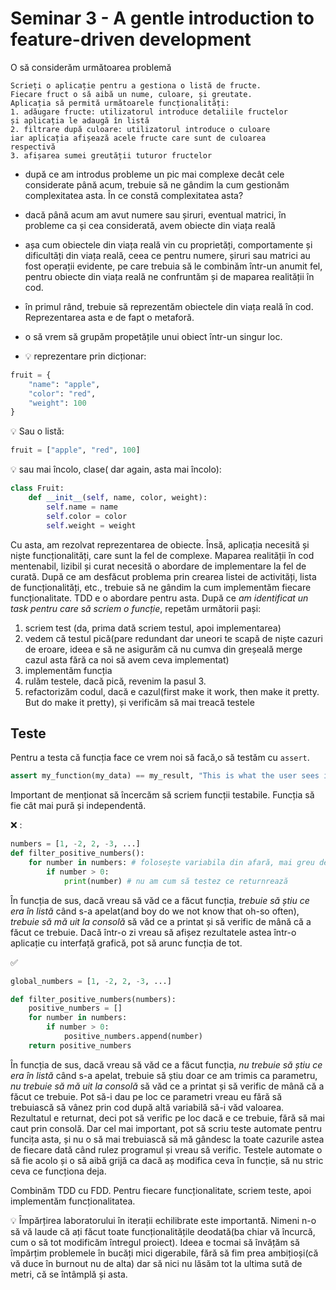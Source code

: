 # Seminar 3 - A gentle introduction to feature-driven development

O să considerăm următoarea problemă
```text
Scrieți o aplicație pentru a gestiona o listă de fructe.
Fiecare fruct o să aibă un nume, culoare, și greutate.
Aplicația să permită următoarele funcționalități:
1. adăugare fructe: utilizatorul introduce detaliile fructelor
și aplicația le adaugă în listă
2. filtrare după culoare: utilizatorul introduce o culoare
iar aplicația afișează acele fructe care sunt de culoarea
respectivă
3. afișarea sumei greutății tuturor fructelor
```

- după ce am introdus probleme un pic mai complexe decât cele considerate până acum, trebuie să ne gândim la cum
gestionăm complexitatea asta. În ce constă complexitatea asta?
- dacă până acum am avut numere sau șiruri, eventual matrici, în probleme ca și cea considerată, avem obiecte din viața reală
- așa cum obiectele din viața reală vin cu proprietăți, comportamente și dificultăți din viața reală, ceea ce pentru
numere, șiruri sau matrici au fost operații evidente, pe care trebuia să le combinăm într-un anumit fel, pentru obiecte
din viața reală ne confruntăm și de maparea realității în cod.
- în primul rând, trebuie să reprezentăm obiectele din viața reală în cod. Reprezentarea asta e de fapt o metaforă.
- o să vrem să grupăm propetățile unui obiect într-un singur loc. 

- :bulb: reprezentare prin dicționar:
```python
fruit = {
    "name": "apple",
    "color": "red",
    "weight": 100
}
```

:bulb: Sau o listă:
```python
fruit = ["apple", "red", 100]
```

:bulb: sau mai încolo, clase( dar again, asta mai încolo):

```python
class Fruit:
    def __init__(self, name, color, weight):
        self.name = name
        self.color = color
        self.weight = weight
```

Cu asta, am rezolvat reprezentarea de obiecte. Însă, aplicația necesită și niște funcționalități, care sunt la fel de complexe.
Maparea realității în cod mentenabil, lizibil și curat necesită o abordare de implementare la fel de curată. 
După ce am desfăcut problema prin crearea listei de activități, lista de funcționalități, etc., trebuie să ne gândim la cum
implementăm fiecare funcționalitate. TDD e o abordare pentru asta. După ce *am identificat un task pentru care să scriem o funcție*,
repetăm următorii pași:
1. scriem test (da, prima dată scriem testul, apoi implementarea)
2. vedem că testul pică(pare redundant dar uneori te scapă de niște cazuri de eroare, ideea e să ne asigurăm că nu cumva din greșeală merge cazul asta fără ca noi să avem ceva implementat)
3. implementăm funcția
4. rulăm testele, dacă pică, revenim la pasul 3.
5. refactorizăm codul, dacă e cazul(first make it work, then make it pretty. But do make it pretty), și verificăm să mai treacă testele


## Teste
Pentru a testa că funcția face ce vrem noi să facă,o să testăm cu `assert`.
```python
assert my_function(my_data) == my_result, "This is what the user sees if the test fails"
```
Important de menționat să încercăm să scriem funcții testabile. Funcția să fie cât mai pură și independentă.

:x: :
```python
numbers = [1, -2, 2, -3, ...]
def filter_positive_numbers():
    for number in numbers: # folosește variabila din afară, mai greu de testat
        if number > 0:
            print(number) # nu am cum să testez ce returnrează
```
În funcția de sus, dacă vreau să văd ce a făcut funcția, *trebuie să
știu ce era în listă* când s-a apelat(and boy do we not know that oh-so often),
*trebuie să mă uit la consolă* să văd ce a printat și să verific de mână că a făcut ce trebuie. Dacă într-o zi
vreau să afișez rezultatele astea într-o aplicație cu interfață grafică, pot să arunc funcția de tot.


:white_check_mark:
```python
global_numbers = [1, -2, 2, -3, ...]

def filter_positive_numbers(numbers):
    positive_numbers = []
    for number in numbers:
        if number > 0:
            positive_numbers.append(number)
    return positive_numbers
```
În funcția de sus, dacă vreau să văd ce a făcut funcția, *nu trebuie să știu ce era în listă* când s-a apelat,
trebuie să știu doar ce am trimis ca parametru, *nu trebuie să mă uit la consolă* să văd ce a printat și să verific de mână că a făcut ce trebuie.
Pot să-i dau pe loc ce parametri vreau eu fără să trebuiască să vânez prin cod după altă variabilă să-i văd valoarea.
Rezultatul e returnat, deci pot să verific pe loc dacă e ce trebuie, fără să mai caut prin consolă. 
Dar cel mai important, pot să scriu teste automate pentru funcița asta, și nu o să mai trebuiască să mă gândesc
la toate cazurile astea de fiecare dată când rulez programul și vreau să verific. Testele automate o să fie acolo
și o să aibă grijă ca dacă aș modifica ceva în funcție, să nu stric ceva ce funcționa deja.

Combinăm TDD cu FDD. Pentru fiecare funcționalitate, scriem teste, apoi implementăm funcționalitatea.



:bulb: Împărțirea laboratorului în iterații echilibrate este importantă. Nimeni n-o să vă laude că ați făcut toate
funcționalitățile deodată(ba chiar vă încurcă, cum o să tot modificăm întregul proiect). Ideea e tocmai să învățăm să
împărțim problemele în bucăți mici digerabile, fără să fim prea ambițioși(că vă duce în burnout nu de alta) dar să 
nici nu lăsăm tot la ultima sută de metri, că se întâmplă și asta.


